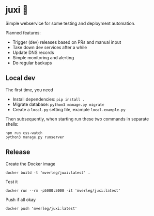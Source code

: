 
# juxi 🦎

Simple webservice for some testing and deployment automation.

Planned features:

* Trigger (dev) releases based on PRs and manual input
* Take down dev services after a while
* Update DNS records
* Simple monitoring and alerting
* Do regular backups

## Local dev

The first time, you need

* Install dependencies: `pip install .`
* Migrate database: `python3 manage.py migrate`
* Create a `local.py` setting file, example `local.example.py`

Then subsequently, when starting run these two commands in separate shells:

    npm run css-watch
    python3 manage.py runserver

## Release

Create the Docker image

    docker build -t 'mverleg/juxi:latest' .

Test it

    docker run --rm -p5000:5000 -it 'mverleg/juxi:latest'
    
Push if all okay

    docker push 'mverleg/juxi:latest'


